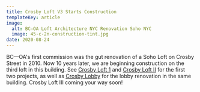 ```yaml
---
title: Crosby Loft V3 Starts Construction
templateKey: article
image:
  alt: BC–OA Loft Architecture NYC Renovation Soho NYC
  image: 45-c-2n-construction-tint.jpg
date: 2020-08-24
---
```


BC—OA's first commission was the gut renovation of a Soho Loft on Crosby Street in 2010. Now 10 years later, we are beginning construction on the third loft in this building. See [Crosby Loft 1](https://bc-oa.com/projects/crosby-loft-1/) and [Crosby Loft II](https://bc-oa.com/projects/crosby-loft-2/) for the first two projects, as well as [Crosby Lobby](https://bc-oa.com/projects/crosby-lobby/) for the lobby renovation in the same building. Crosby Loft III coming your way soon!
